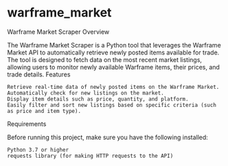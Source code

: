 # warframe_market
Warframe Market Scraper
Overview

The Warframe Market Scraper is a Python tool that leverages the Warframe Market API to automatically retrieve newly posted items available for trade. The tool is designed to fetch data on the most recent market listings, allowing users to monitor newly available Warframe items, their prices, and trade details.
Features

    Retrieve real-time data of newly posted items on the Warframe Market.
    Automatically check for new listings on the market.
    Display item details such as price, quantity, and platform.
    Easily filter and sort new listings based on specific criteria (such as price and item type).

Requirements

Before running this project, make sure you have the following installed:

    Python 3.7 or higher
    requests library (for making HTTP requests to the API)
